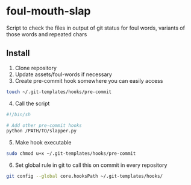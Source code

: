 # foul-mouth-slap
Script to check the files in output of git status for foul words, variants of those words and repeated chars 

## Install

1. Clone repository
2. Update assets/foul-words if necessary
3. Create pre-commit hook somewhere you can easily access
```bash
touch ~/.git-templates/hooks/pre-commit
```
4. Call the script
```bash
#!/bin/sh

# Add other pre-commit hooks 
python /PATH/TO/slapper.py
```
5. Make hook executable
```bash
sudo chmod u+x ~/.git-templates/hooks/pre-commit
```
6. Set global rule in git to call this on commit in every repository
```bash
git config --global core.hooksPath ~/.git-templates/hooks/
```